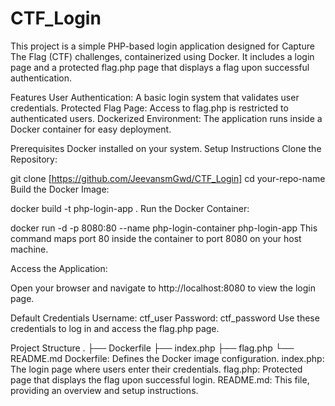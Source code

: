 # CTF_Login
This project is a simple PHP-based login application designed for Capture The Flag (CTF) challenges, containerized using Docker. It includes a login page and a protected flag.php page that displays a flag upon successful authentication.

Features
User Authentication: A basic login system that validates user credentials.
Protected Flag Page: Access to flag.php is restricted to authenticated users.
Dockerized Environment: The application runs inside a Docker container for easy deployment.

Prerequisites
Docker installed on your system.
Setup Instructions
Clone the Repository:

git clone [https://github.com/JeevansmGwd/CTF_Login]
cd your-repo-name
Build the Docker Image:

docker build -t php-login-app .
Run the Docker Container:


docker run -d -p 8080:80 --name php-login-container php-login-app
This command maps port 80 inside the container to port 8080 on your host machine.

Access the Application:

Open your browser and navigate to http://localhost:8080 to view the login page.

Default Credentials
Username: ctf_user
Password: ctf_password
Use these credentials to log in and access the flag.php page.

Project Structure
.
├── Dockerfile
├── index.php
├── flag.php
└── README.md
Dockerfile: Defines the Docker image configuration.
index.php: The login page where users enter their credentials.
flag.php: Protected page that displays the flag upon successful login.
README.md: This file, providing an overview and setup instructions.
